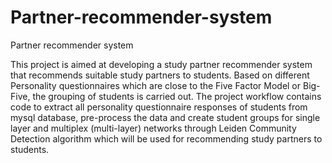 # Partner-recommender-system
Partner recommender system

This project is aimed at developing a study partner recommender system that recommends suitable study partners to students. Based on different Personality questionnaires which are close to the Five Factor Model or Big-Five, the grouping of students is carried out. The project workflow contains code to extract all personality questionnaire responses of students from mysql database, pre-process the data and create student groups for single layer and multiplex (multi-layer) networks through Leiden Community Detection algorithm which will be used for recommending study partners to students.
